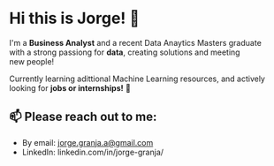 <br/><h1>Hi this is Jorge! 👋</h1>

I'm a <strong>Business Analyst</strong> and a recent Data Anaytics Masters graduate<br/> 
with a strong passiong for <strong>data</strong>, creating solutions and meeting <br/>
new people!

Currently learning adittional Machine Learning resources, and actively<br/> looking for <strong>jobs or internships!</strong> 🌱<br/> 

<h2>📫 Please <strong>reach out</strong> to me:</h2>

- By email: jorge.granja.a@gmail.com
- LinkedIn: linkedin.com/in/jorge-granja/


<!---
jorgegranja/jorgegranja is a ✨ special ✨ repository because its `README.md` (this file) appears on your GitHub profile.
You can click the Preview link to take a look at your changes.
--->
